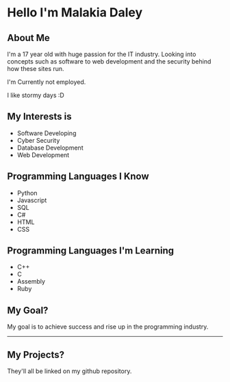 <style>
  .hoverEff {
    transition:0.5s;
  }

  .hoverEff:hover {
    color:blue;
  }
</style>

<h1>Hello I'm <span class="hoverEff">Malakia Daley</span> </h1>

<h2> About Me </h2>
<p>I'm a 17 year old with huge passion for the IT industry. Looking into concepts such as software to web development and the security behind how these sites run.</p>
<p>I'm Currently not employed.</p>
<p>I like stormy days :D</p>

<h2> My Interests is </h2>

<ul>
  <li>Software Developing</li>
  <li>Cyber Security</li>
  <li>Database Development</li>
  <li>Web Development</li>
</ul>

<h2> Programming Languages I Know </h2>

<ul>
  <li>Python</li>
  <li>Javascript</li>
  <li>SQL</li>
  <li>C#</li>
  <li>HTML</li>
  <li>CSS</li>
</ul>

<h2> Programming Languages I'm Learning </h2>

<ul>
  <li>C++</li>
  <li>C</li>
  <li>Assembly</li>
  <li>Ruby</li>
</ul>

<h2> My Goal? </h2>

<p>My goal is to achieve success and rise up in the programming industry. </p>

<hr>

<h2> My Projects? </h2>
<p>They'll all be linked on my github repository. </p>
